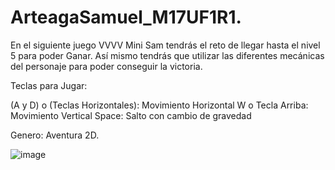 # ArteagaSamuel_M17UF1R1.
En el siguiente juego VVVV Mini Sam tendrás el reto de llegar hasta el nivel 5 para poder Ganar. Así mismo tendrás que utilizar las diferentes mecánicas del personaje para poder conseguir la victoria.


Teclas para Jugar:

(A y D) o (Teclas Horizontales):  Movimiento Horizontal 
W o Tecla Arriba: Movimiento Vertical
Space: Salto con cambio de gravedad


Genero: Aventura 2D.

![image](https://github.com/Samuel-Arteaga/ArteagaSamuel_M17UF1R1./assets/145785950/bee8719f-ed8d-4d1a-86fa-1319b49df124)

